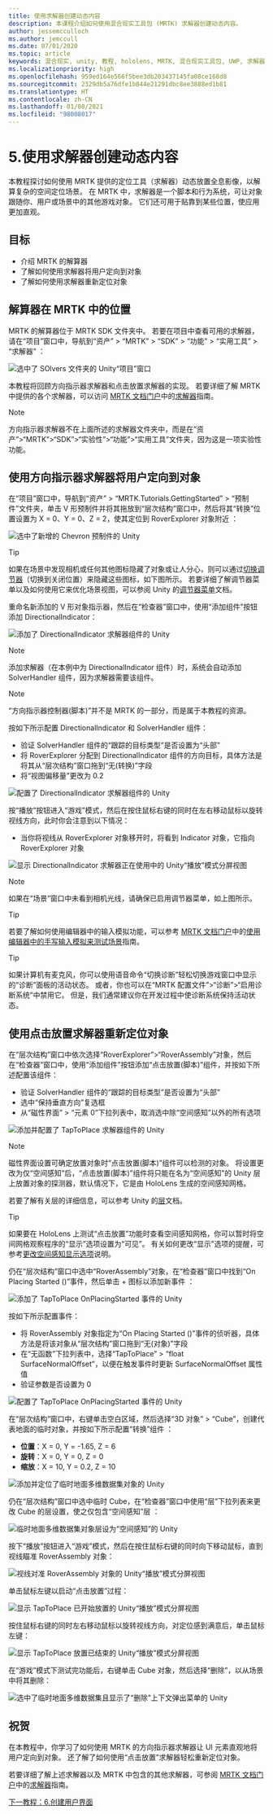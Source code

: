 ```yaml
---
title: 使用求解器创建动态内容
description: 本课程介绍如何使用混合现实工具包 (MRTK) 求解器创建动态内容。
author: jessemcculloch
ms.author: jemccull
ms.date: 07/01/2020
ms.topic: article
keywords: 混合现实, unity, 教程, hololens, MRTK, 混合现实工具包, UWP, 求解器
ms.localizationpriority: high
ms.openlocfilehash: 959ed164e566f5bee3db203437145fa08ce168d8
ms.sourcegitcommit: 2329db5a76dfe1b844e21291dbc8ee3888ed1b81
ms.translationtype: HT
ms.contentlocale: zh-CN
ms.lasthandoff: 01/08/2021
ms.locfileid: "98008017"
---
```

# <a name="5-creating-dynamic-content-using-solvers"></a>5.使用求解器创建动态内容

本教程探讨如何使用 MRTK 提供的定位工具（求解器）动态放置全息影像，以解算复杂的空间定位场景。 在 MRTK 中，求解器是一个脚本和行为系统，可让对象跟随你、用户或场景中的其他游戏对象。 它们还可用于贴靠到某些位置，使应用更加直观。

## <a name="objectives"></a>目标

* 介绍 MRTK 的解算器
* 了解如何使用求解器将用户定向到对象
* 了解如何使用求解器重新定位对象

## <a name="location-of-solvers-in-the-mrtk"></a>解算器在 MRTK 中的位置

 MRTK 的解算器位于 MRTK SDK 文件夹中。 若要在项目中查看可用的求解器，请在“项目”窗口中，导航到“资产” > “MRTK” > “SDK” > “功能” > “实用工具” > “求解器”     ：

![选中了 SOlvers 文件夹的 Unity“项目”窗口](images/mr-learning-base/base-05-section1-step1-1.png)

本教程将回顾方向指示器求解器和点击放置求解器的实现。 若要详细了解 MRTK 中提供的各个求解器，可以访问 [MRTK 文档门户](https://microsoft.github.io/MixedRealityToolkit-Unity/README.html)中的[求解器](https://microsoft.github.io/MixedRealityToolkit-Unity/Documentation/README_Solver.html)指南。

> [!NOTE]
> 方向指示器求解器不在上面所述的求解器文件夹中，而是在“资产”>“MRTK”>“SDK”>“实验性”>“功能”>“实用工具”文件夹，因为这是一项实验性功能。

## <a name="using-the-directional-indicator-solver-to-direct-the-user-to-objects"></a>使用方向指示器求解器将用户定向到对象

在“项目”窗口中，导航到“资产” > “MRTK.Tutorials.GettingStarted” > “预制件”文件夹，单击 V 形预制件并将其拖放到“层次结构”窗口中，然后将其“转换”位置设置为 X = 0、Y = 0、Z = 2，使其定位到 RoverExplorer 对象附近    ：

![选中了新增的 Chevron 预制件的 Unity](images/mr-learning-base/base-05-section2-step1-1.png)

> [!TIP]
> 如果在场景中发现相机或任何其他图标隐藏了对象或让人分心，则可以通过<a href="https://docs.unity3d.com/2019.1/Documentation/Manual/GizmosMenu.html" target="_blank">切换调节器</a>（切换到关闭位置）来隐藏这些图标，如下图所示。 若要详细了解调节器菜单以及如何使用它来优化场景视图，可以参阅 Unity 的<a href="https://docs.unity3d.com/Manual/GizmosMenu.html" target="_blank">调节器菜单</a>文档。

重命名新添加的 V 形对象指示器，然后在“检查器”窗口中，使用“添加组件”按钮添加 DirectionalIndicator：  

![添加了 DirectionalIndicator 求解器组件的 Unity](images/mr-learning-base/base-05-section2-step1-2.png)

> [!NOTE]
> 添加求解器（在本例中为 DirectionalIndicator 组件）时，系统会自动添加 SolverHandler 组件，因为求解器需要该组件。

> [!NOTE]
> “方向指示器控制器(脚本)”并不是 MRTK 的一部分，而是属于本教程的资源。

按如下所示配置 DirectionalIndicator 和 SolverHandler 组件：

* 验证 SolverHandler 组件的“跟踪的目标类型”是否设置为“头部”  
* 将 RoverExplorer 分配到 DirectionalIndicator 组件的方向目标，具体方法是将其从“层次结构”窗口拖到“无(转换)”字段   
* 将“视图偏移量”更改为 0.2

![配置了 DirectionalIndicator 求解器组件的 Unity](images/mr-learning-base/base-05-section2-step1-3.png)

按“播放”按钮进入“游戏”模式，然后在按住鼠标右键的同时在左右移动鼠标以旋转视线方向，此时你会注意到以下情况：

* 当你将视线从 RoverExplorer 对象移开时，将看到 Indicator 对象，它指向 RoverExplorer 对象

![显示 DirectionalIndicator 求解器正在使用中的 Unity“播放”模式分屏视图](images/mr-learning-base/base-05-section2-step1-4.png)

> [!NOTE]
> 如果在“场景”窗口中未看到相机光线，请确保已启用调节器菜单，如上图所示。

> [!TIP]
> 若要了解如何使用编辑器中的输入模拟功能，可以参考 [MRTK 文档门户](https://microsoft.github.io/MixedRealityToolkit-Unity/README.html)中的[使用编辑器中的手写输入模拟来测试场景](https://microsoft.github.io/MixedRealityToolkit-Unity/Documentation/GettingStartedWithTheMRTK.html#using-the-in-editor-hand-input-simulation-to-test-a-scene)指南。

> [!TIP]
> 如果计算机有麦克风，你可以使用语音命令“切换诊断”轻松切换游戏窗口中显示的“诊断”面板的活动状态。 或者，你也可以在“MRTK 配置文件”>“诊断”>“启用诊断系统”中禁用它。 但是，我们通常建议你在开发过程中使诊断系统保持活动状态。

## <a name="using-the-tap-to-place-solver-to-reposition-objects"></a>使用点击放置求解器重新定位对象

在“层次结构”窗口中依次选择“RoverExplorer”>“RoverAssembly”对象，然后在“检查器”窗口中，使用“添加组件”按钮添加“点击放置(脚本)”组件，并按如下所述配置该组件：  

* 验证 SolverHandler 组件的“跟踪的目标类型”是否设置为“头部”  
* 选中“保持垂直方向”复选框
* 从“磁性界面” > “元素 0”下拉列表中，取消选中除“空间感知”以外的所有选项  

![添加并配置了 TapToPlace 求解器组件的 Unity](images/mr-learning-base/base-05-section3-step1-1.png)

> [!NOTE]
> 磁性界面设置可确定放置对象时“点击放置(脚本)”组件可以检测的对象。 将设置更改为仅“空间感知”后，“点击放置(脚本)”组件将只能在名为“空间感知”的 Unity 层上放置对象的探测器，默认情况下，它是由 HoloLens 生成的空间感知网格。
>
>若要了解有关层的详细信息，可以参考 Unity 的<a href="https://docs.unity3d.com/Manual/Layers.html" target="_blank">层</a>文档。

> [!TIP]
> 如果要在 HoloLens 上测试“点击放置”功能时查看空间感知网格，你可以暂时将空间网格观察程序的“显示”选项设置为“可见”。 有关如何更改“显示”选项的提醒，可参考[更改空间感知显示选项](mr-learning-base-03.md#changing-the-spatial-awareness-display-option)说明。

仍在“层次结构”窗口中选中“RoverAssembly”对象，在“检查器”窗口中找到“On Placing Started ()”事件，然后单击 + 图标以添加新事件 ：

![添加了 TapToPlace OnPlacingStarted 事件的 Unity](images/mr-learning-base/base-05-section3-step1-2.png)

按如下所示配置事件：

* 将 RoverAssembly 对象指定为“On Placing Started ()”事件的侦听器，具体方法是将该对象从“层次结构”窗口拖到“无(对象)”字段 
* 在“无函数”下拉列表中，选择“TapToPlace” > “float SurfaceNormalOffset”，以便在触发事件时更新 SurfaceNormalOffset 属性值  
* 验证参数是否设置为 0

![配置了 TapToPlace OnPlacingStarted 事件的 Unity](images/mr-learning-base/base-05-section3-step1-3.png)

在“层次结构”窗口中，右键单击空白区域，然后选择“3D 对象” > “Cube”，创建代表地面的临时对象，并按如下所示配置“转换”组件  ：

* **位置**：X = 0, Y = -1.65, Z = 6
* **旋转**：X = 0, Y = 0, Z = 0
* **缩放**：X = 10, Y = 0.2, Z = 10

![添加并定位了临时地面多维数据集对象的 Unity](images/mr-learning-base/base-05-section3-step1-4.png)

仍在“层次结构”窗口中选中临时 Cube，在“检查器”窗口中使用“层”下拉列表来更改 Cube 的层设置，使之仅包含“空间感知”层 ：

![临时地面多维数据集对象层设为“空间感知”的 Unity](images/mr-learning-base/base-05-section3-step1-5.png)

按下“播放”按钮进入“游戏”模式，然后在按住鼠标右键的同时向下移动鼠标，直到视线瞄准 RoverAssembly 对象：

![视线对准 RoverAssembly 对象的 Unity“播放”模式分屏视图](images/mr-learning-base/base-05-section3-step1-6.png)

单击鼠标左键以启动“点击放置”过程：

![显示 TapToPlace 已开始放置的 Unity“播放”模式分屏视图](images/mr-learning-base/base-05-section3-step1-7.png)

按住鼠标右键的同时左右移动鼠标以旋转视线方向，对定位感到满意后，单击鼠标左键：

![显示 TapToPlace 放置已结束的 Unity“播放”模式分屏视图](images/mr-learning-base/base-05-section3-step1-8.png)

在“游戏”模式下测试完功能后，右键单击 Cube 对象，然后选择“删除”，以从场景中将其删除：

![选中了临时地面多维数据集且显示了“删除”上下文弹出菜单的 Unity](images/mr-learning-base/base-05-section3-step1-9.png)

## <a name="congratulations"></a>祝贺

在本教程中，你学习了如何使用 MRTK 的方向指示器求解器让 UI 元素直观地将用户定向到对象。 还了解了如何使用“点击放置”求解器轻松重新定位对象。

若要详细了解上述求解器以及 MRTK 中包含的其他求解器，可参阅 [MRTK 文档门户](https://microsoft.github.io/MixedRealityToolkit-Unity/README.html)中的[求解器](https://microsoft.github.io/MixedRealityToolkit-Unity/Documentation/README_Solver.html)指南。

[下一教程：6.创建用户界面](mr-learning-base-06.md)